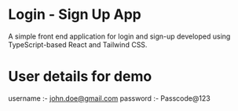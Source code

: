 # Login - Sign Up App

A simple front end application for login and sign-up developed using TypeScript-based React and Tailwind CSS.

# User details for demo

username :- john.doe@gmail.com
password :- Passcode@123
